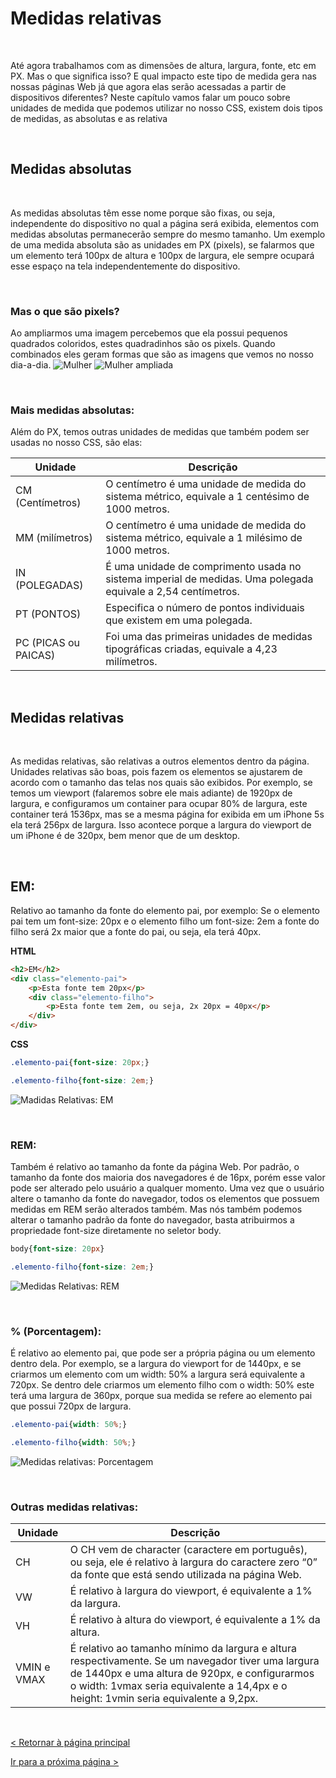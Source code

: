 # Medidas relativas
  
  
&nbsp;
  
  
Até agora trabalhamos com as dimensões de altura, largura, fonte, etc em PX. Mas o que significa isso? E qual impacto este tipo de medida gera nas nossas páginas Web já que agora elas serão acessadas a partir de dispositivos diferentes?
Neste capítulo vamos falar um pouco sobre unidades de medida que podemos utilizar no nosso CSS, existem dois tipos de medidas, as absolutas e as relativa

  
  
&nbsp;
  
  
## Medidas absolutas
  
  
&nbsp;
  
  
As medidas absolutas têm esse nome porque são fixas, ou seja, independente do dispositivo no qual a página será exibida, elementos com medidas absolutas permanecerão sempre do mesmo tamanho. Um exemplo de uma medida absoluta são as unidades em PX (pixels), se falarmos que um elemento terá 100px de altura e 100px de largura, ele sempre ocupará esse espaço na tela independentemente do dispositivo.
  
  
&nbsp;
  
  
### Mas o que são pixels?

Ao ampliarmos uma imagem percebemos que ela possui pequenos quadrados coloridos, estes quadradinhos são os pixels. Quando combinados eles geram formas que são as imagens que vemos no nosso dia-a-dia.
![Mulher](imagens/mulher.png)   ![Mulher ampliada](imagens/mulher_amplicada.png)

  
  
&nbsp;
  
  
### Mais medidas absolutas:
  
Além do PX, temos outras unidades de medidas que também podem ser usadas no nosso CSS, são elas:
  
| Unidade              | Descrição                                                                                                    |
|----------------------|--------------------------------------------------------------------------------------------------------------|
| CM (Centímetros)     | O centímetro é uma unidade de medida do sistema métrico, equivale a 1 centésimo de 1000 metros.              |
| MM (milímetros)      | O centímetro é uma unidade de medida do sistema métrico, equivale a 1 milésimo de 1000 metros.               |
| IN (POLEGADAS)       | É uma unidade de comprimento usada no sistema imperial de medidas. Uma polegada equivale a 2,54 centímetros. |
| PT (PONTOS)          | Especifica o número de pontos individuais que existem em uma polegada.                                       |
| PC (PICAS ou PAICAS) | Foi uma das primeiras unidades de medidas tipográficas criadas, equivale a 4,23 milímetros.                  |
  
  
&nbsp;
  
  
## Medidas relativas
  
  
&nbsp;
  
  
As medidas relativas, são relativas a outros elementos dentro da página. Unidades relativas são boas, pois fazem os elementos se ajustarem de acordo com o tamanho das telas nos quais são exibidos. Por exemplo, se temos um viewport (falaremos sobre ele mais adiante) de 1920px de largura, e configuramos um container para ocupar 80% de largura, este container terá 1536px, mas se a mesma página for exibida em um iPhone 5s ela terá 256px de largura.
Isso acontece porque a largura do viewport de um iPhone é de 320px, bem menor que de um desktop.
  
  
&nbsp;
  
  
## EM:
  
Relativo ao tamanho da fonte do elemento pai, por exemplo: Se o elemento pai tem um font-size: 20px e o elemento filho um font-size: 2em a fonte do filho será 2x maior que a fonte do pai, ou seja, ela terá 40px.
  
  
**HTML**
```html
<h2>EM</h2>
<div class="elemento-pai">
    <p>Esta fonte tem 20px</p>
    <div class="elemento-filho">
        <p>Esta fonte tem 2em, ou seja, 2x 20px = 40px</p>
    </div>
</div>
```
  
  
**CSS**
```css
.elemento-pai{font-size: 20px;}

.elemento-filho{font-size: 2em;}
```
  
  
![Madidas Relativas: EM](imagens/media_em.png)
  
  
&nbsp;
  
  
### REM:
  
Também é relativo ao tamanho da fonte da página Web. Por padrão, o tamanho da fonte dos maioria dos navegadores é de 16px, porém esse valor pode ser alterado pelo usuário a qualquer momento.
Uma vez que o usuário altere o tamanho da fonte do navegador, todos os elementos que possuem medidas em REM serão alterados também. Mas nós também podemos alterar o tamanho padrão da fonte do navegador, basta atribuirmos a propriedade font-size diretamente no seletor body.

```css
body{font-size: 20px}

.elemento-filho{font-size: 2em;}
```
  
  
![Medidas Relativas: REM](imagens/medida_rem.png)
  
  
&nbsp;
  
  
### % (Porcentagem):
  
É relativo ao elemento pai, que pode ser a própria página ou um elemento dentro dela. Por exemplo, se a largura do viewport for de 1440px, e se criarmos um elemento com um width: 50%  a largura será equivalente a 720px. Se dentro dele criarmos um elemento filho com o width: 50% este terá uma largura de 360px, porque sua medida se refere ao elemento pai que possui 720px de largura.
  
  
```css
.elemento-pai{width: 50%;}

.elemento-filho{width: 50%;}
```
  
  
![Medidas relativas: Porcentagem](imagens/medida_porcentagem.png)
  
  
&nbsp;
  
  
### Outras medidas relativas:
| ﻿Unidade     | Descrição                                                                                                                                                                                                                                   |
|-------------|---------------------------------------------------------------------------------------------------------------------------------------------------------------------------------------------------------------------------------------------|
| CH          | O CH vem de character (caractere em português), ou seja, ele é relativo à largura do caractere zero “0” da fonte que está sendo utilizada na página Web.                                                                                    |
| VW          | É relativo à largura do viewport, é equivalente a 1% da largura.                                                                                                                                                                            |
| VH          | É relativo à altura do viewport, é equivalente a 1% da altura.                                                                                                                                                                              |
| VMIN e VMAX | É relativo ao tamanho mínimo da largura e altura respectivamente. Se um navegador tiver uma largura de 1440px e uma altura de 920px, e configurarmos o width: 1vmax seria equivalente a 14,4px e o height: 1vmin seria equivalente a 9,2px. |
  
  
&nbsp;
  
  
[< Retornar à página principal](../README.md)
  
  
[Ir para a próxima página >](18-O-que-e-um-viewport.md)
